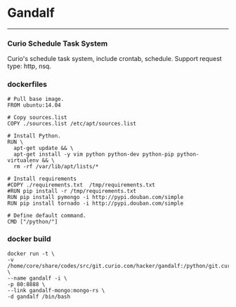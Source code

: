 # Gandalf
---

### Curio Schedule Task System
Curio's schedule task system, include crontab, schedule. Support request type: http, nsq.

### dockerfiles
```
# Pull base image.
FROM ubuntu:14.04

# Copy sources.list
COPY ./sources.list /etc/apt/sources.list

# Install Python.
RUN \
  apt-get update && \
  apt-get install -y vim python python-dev python-pip python-virtualenv && \
  rm -rf /var/lib/apt/lists/*

# Install requirements
#COPY ./requirements.txt  /tmp/requirements.txt
#RUN pip install -r /tmp/requirements.txt
RUN pip install pymongo -i http://pypi.douban.com/simple
RUN pip install tornado -i http://pypi.douban.com/simple

# Define default command.
CMD ["/python/"]
```

### docker build

```
docker run -t \
-v /home/core/share/codes/src/git.curio.com/hacker/gandalf:/python/git.curio.com/hacker/gandalf:rw \
--name gandalf -i \
-p 80:8888 \
--link gandalf-mongo:mongo-rs \
-d gandalf /bin/bash

```